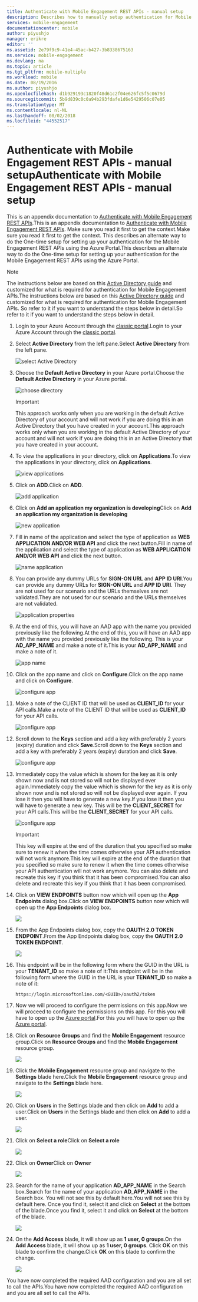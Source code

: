 ```yaml
---
title: Authenticate with Mobile Engagement REST APIs - manual setup
description: Describes how to manually setup authentication for Mobile Engagement REST APIs
services: mobile-engagement
documentationcenter: mobile
author: piyushjo
manager: erikre
editor: ''
ms.assetid: 2e79f9c9-41e4-45ac-b427-3b8338675163
ms.service: mobile-engagement
ms.devlang: na
ms.topic: article
ms.tgt_pltfrm: mobile-multiple
ms.workload: mobile
ms.date: 08/19/2016
ms.author: piyushjo
ms.openlocfilehash: d1b929193c1820f48d61c2f04e626fc5f5c0679d
ms.sourcegitcommit: 5b9d839c0c0a94b293fdafe1d6e5429506c07e05
ms.translationtype: MT
ms.contentlocale: nl-NL
ms.lasthandoff: 08/02/2018
ms.locfileid: "44552517"
---
```

# <a name="authenticate-with-mobile-engagement-rest-apis---manual-setup"></a><span data-ttu-id="9fefe-103">Authenticate with Mobile Engagement REST APIs - manual setup</span><span class="sxs-lookup"><span data-stu-id="9fefe-103">Authenticate with Mobile Engagement REST APIs - manual setup</span></span>
<span data-ttu-id="9fefe-104">This is an appendix documentation to [Authenticate with Mobile Engagement REST APIs](mobile-engagement-api-authentication.md).</span><span class="sxs-lookup"><span data-stu-id="9fefe-104">This is an appendix documentation to [Authenticate with Mobile Engagement REST APIs](mobile-engagement-api-authentication.md).</span></span> <span data-ttu-id="9fefe-105">Make sure you read it first to get the context.</span><span class="sxs-lookup"><span data-stu-id="9fefe-105">Make sure you read it first to get the context.</span></span> <span data-ttu-id="9fefe-106">This describes an alternate way to do the One-time setup for setting up your authentication for the Mobile Engagement REST APIs using the Azure Portal.</span><span class="sxs-lookup"><span data-stu-id="9fefe-106">This describes an alternate way to do the One-time setup for setting up your authentication for the Mobile Engagement REST APIs using the Azure Portal.</span></span> 

> [!NOTE]
> <span data-ttu-id="9fefe-107">The instructions below are based on this [Active Directory guide](../azure-resource-manager/resource-group-create-service-principal-portal.md) and customized for what is required for authentication for Mobile Engagement APIs.</span><span class="sxs-lookup"><span data-stu-id="9fefe-107">The instructions below are based on this [Active Directory guide](../azure-resource-manager/resource-group-create-service-principal-portal.md) and customized for what is required for authentication for Mobile Engagement APIs.</span></span> <span data-ttu-id="9fefe-108">So refer to it if you want to understand the steps below in detail.</span><span class="sxs-lookup"><span data-stu-id="9fefe-108">So refer to it if you want to understand the steps below in detail.</span></span> 
> 
> 

1. <span data-ttu-id="9fefe-109">Login to your Azure Account through the [classic portal](https://manage.windowsazure.com/).</span><span class="sxs-lookup"><span data-stu-id="9fefe-109">Login to your Azure Account through the [classic portal](https://manage.windowsazure.com/).</span></span>
2. <span data-ttu-id="9fefe-110">Select **Active Directory** from the left pane.</span><span class="sxs-lookup"><span data-stu-id="9fefe-110">Select **Active Directory** from the left pane.</span></span>
   
     ![select Active Directory][1]
3. <span data-ttu-id="9fefe-112">Choose the **Default Active Directory** in your Azure portal.</span><span class="sxs-lookup"><span data-stu-id="9fefe-112">Choose the **Default Active Directory** in your Azure portal.</span></span> 
   
     ![choose directory][2]
   
   > [!IMPORTANT]
   > <span data-ttu-id="9fefe-114">This approach works only when you are working in the default Active Directory of your account and will not work if you are doing this in an Active Directory that you have created in your account.</span><span class="sxs-lookup"><span data-stu-id="9fefe-114">This approach works only when you are working in the default Active Directory of your account and will not work if you are doing this in an Active Directory that you have created in your account.</span></span> 
   > 
   > 
4. <span data-ttu-id="9fefe-115">To view the applications in your directory, click on **Applications**.</span><span class="sxs-lookup"><span data-stu-id="9fefe-115">To view the applications in your directory, click on **Applications**.</span></span>
   
     ![view applications][3]
5. <span data-ttu-id="9fefe-117">Click on **ADD**.</span><span class="sxs-lookup"><span data-stu-id="9fefe-117">Click on **ADD**.</span></span> 
   
     ![add application][4]
6. <span data-ttu-id="9fefe-119">Click on **Add an application my organization is developing**</span><span class="sxs-lookup"><span data-stu-id="9fefe-119">Click on **Add an application my organization is developing**</span></span>
   
     ![new application][5]
7. <span data-ttu-id="9fefe-121">Fill in name of the application and select the type of application as **WEB APPLICATION AND/OR WEB API** and click the next button.</span><span class="sxs-lookup"><span data-stu-id="9fefe-121">Fill in name of the application and select the type of application as **WEB APPLICATION AND/OR WEB API** and click the next button.</span></span>
   
     ![name application][6]
8. <span data-ttu-id="9fefe-123">You can provide any dummy URLs for **SIGN-ON URL** and **APP ID URI**.</span><span class="sxs-lookup"><span data-stu-id="9fefe-123">You can provide any dummy URLs for **SIGN-ON URL** and **APP ID URI**.</span></span> <span data-ttu-id="9fefe-124">They are not used for our scenario and the URLs themselves are not validated.</span><span class="sxs-lookup"><span data-stu-id="9fefe-124">They are not used for our scenario and the URLs themselves are not validated.</span></span>  
   
     ![application properties][7]
9. <span data-ttu-id="9fefe-126">At the end of this, you will have an AAD app with the name you provided previously like the following.</span><span class="sxs-lookup"><span data-stu-id="9fefe-126">At the end of this, you will have an AAD app with the name you provided previously like the following.</span></span> <span data-ttu-id="9fefe-127">This is your **AD\_APP\_NAME** and make a note of it.</span><span class="sxs-lookup"><span data-stu-id="9fefe-127">This is your **AD\_APP\_NAME** and make a note of it.</span></span>  
   
     ![app name][8]
10. <span data-ttu-id="9fefe-129">Click on the app name and click on **Configure**.</span><span class="sxs-lookup"><span data-stu-id="9fefe-129">Click on the app name and click on **Configure**.</span></span>
    
      ![configure app][9]
11. <span data-ttu-id="9fefe-131">Make a note of the CLIENT ID that will be used as **CLIENT\_ID** for your API calls.</span><span class="sxs-lookup"><span data-stu-id="9fefe-131">Make a note of the CLIENT ID that will be used as **CLIENT\_ID** for your API calls.</span></span> 
    
     ![configure app][10]
12. <span data-ttu-id="9fefe-133">Scroll down to the **Keys** section and add a key with preferably 2 years (expiry) duration and click **Save**.</span><span class="sxs-lookup"><span data-stu-id="9fefe-133">Scroll down to the **Keys** section and add a key with preferably 2 years (expiry) duration and click **Save**.</span></span> 
    
     ![configure app][11]
13. <span data-ttu-id="9fefe-135">Immediately copy the value which is shown for the key as it is only shown now and is not stored so will not be displayed ever again.</span><span class="sxs-lookup"><span data-stu-id="9fefe-135">Immediately copy the value which is shown for the key as it is only shown now and is not stored so will not be displayed ever again.</span></span> <span data-ttu-id="9fefe-136">If you lose it then you will have to generate a new key.</span><span class="sxs-lookup"><span data-stu-id="9fefe-136">If you lose it then you will have to generate a new key.</span></span> <span data-ttu-id="9fefe-137">This will be the **CLIENT_SECRET** for your API calls.</span><span class="sxs-lookup"><span data-stu-id="9fefe-137">This will be the **CLIENT_SECRET** for your API calls.</span></span> 
    
     ![configure app][12]
    
    > [!IMPORTANT]
    > <span data-ttu-id="9fefe-139">This key will expire at the end of the duration that you specified so make sure to renew it when the time comes otherwise your API authentication will not work anymore.</span><span class="sxs-lookup"><span data-stu-id="9fefe-139">This key will expire at the end of the duration that you specified so make sure to renew it when the time comes otherwise your API authentication will not work anymore.</span></span> <span data-ttu-id="9fefe-140">You can also delete and recreate this key if you think that it has been compromised.</span><span class="sxs-lookup"><span data-stu-id="9fefe-140">You can also delete and recreate this key if you think that it has been compromised.</span></span>
    > 
    > 
14. <span data-ttu-id="9fefe-141">Click on **VIEW ENDPOINTS** button now which will open up the **App Endpoints** dialog box.</span><span class="sxs-lookup"><span data-stu-id="9fefe-141">Click on **VIEW ENDPOINTS** button now which will open up the **App Endpoints** dialog box.</span></span> 
    
    ![][13]
15. <span data-ttu-id="9fefe-142">From the App Endpoints dialog box, copy the **OAUTH 2.0 TOKEN ENDPOINT**.</span><span class="sxs-lookup"><span data-stu-id="9fefe-142">From the App Endpoints dialog box, copy the **OAUTH 2.0 TOKEN ENDPOINT**.</span></span> 
    
    ![][14]
16. <span data-ttu-id="9fefe-143">This endpoint will be in the following form where the GUID in the URL is your **TENANT_ID** so make a note of it:</span><span class="sxs-lookup"><span data-stu-id="9fefe-143">This endpoint will be in the following form where the GUID in the URL is your **TENANT_ID** so make a note of it:</span></span> 
    
        https://login.microsoftonline.com/<GUID>/oauth2/token
17. <span data-ttu-id="9fefe-144">Now we will proceed to configure the permissions on this app.</span><span class="sxs-lookup"><span data-stu-id="9fefe-144">Now we will proceed to configure the permissions on this app.</span></span> <span data-ttu-id="9fefe-145">For this you will have to open up the [Azure portal](https://portal.azure.com).</span><span class="sxs-lookup"><span data-stu-id="9fefe-145">For this you will have to open up the [Azure portal](https://portal.azure.com).</span></span> 
18. <span data-ttu-id="9fefe-146">Click on **Resource Groups** and find the **Mobile Engagement** resource group.</span><span class="sxs-lookup"><span data-stu-id="9fefe-146">Click on **Resource Groups** and find the **Mobile Engagement** resource group.</span></span>  
    
    ![][15]
19. <span data-ttu-id="9fefe-147">Click the **Mobile Engagement** resource group and navigate to the **Settings** blade here.</span><span class="sxs-lookup"><span data-stu-id="9fefe-147">Click the **Mobile Engagement** resource group and navigate to the **Settings** blade here.</span></span> 
    
    ![][16]
20. <span data-ttu-id="9fefe-148">Click on **Users** in the Settings blade and then click on **Add** to add a user.</span><span class="sxs-lookup"><span data-stu-id="9fefe-148">Click on **Users** in the Settings blade and then click on **Add** to add a user.</span></span> 
    
    ![][17]
21. <span data-ttu-id="9fefe-149">Click on **Select a role**</span><span class="sxs-lookup"><span data-stu-id="9fefe-149">Click on **Select a role**</span></span>
    
    ![][18]
22. <span data-ttu-id="9fefe-150">Click on **Owner**</span><span class="sxs-lookup"><span data-stu-id="9fefe-150">Click on **Owner**</span></span>
    
    ![][19]
23. <span data-ttu-id="9fefe-151">Search for the name of your application **AD\_APP\_NAME** in the Search box.</span><span class="sxs-lookup"><span data-stu-id="9fefe-151">Search for the name of your application **AD\_APP\_NAME** in the Search box.</span></span> <span data-ttu-id="9fefe-152">You will not see this by default here.</span><span class="sxs-lookup"><span data-stu-id="9fefe-152">You will not see this by default here.</span></span> <span data-ttu-id="9fefe-153">Once you find it, select it and click on **Select** at the bottom of the blade.</span><span class="sxs-lookup"><span data-stu-id="9fefe-153">Once you find it, select it and click on **Select** at the bottom of the blade.</span></span> 
    
    ![][20]
24. <span data-ttu-id="9fefe-154">On the **Add Access** blade, it will show up as **1 user, 0 groups**.</span><span class="sxs-lookup"><span data-stu-id="9fefe-154">On the **Add Access** blade, it will show up as **1 user, 0 groups**.</span></span> <span data-ttu-id="9fefe-155">Click **OK** on this blade to confirm the change.</span><span class="sxs-lookup"><span data-stu-id="9fefe-155">Click **OK** on this blade to confirm the change.</span></span> 
    
    ![][21]

<span data-ttu-id="9fefe-156">You have now completed the required AAD configuration and you are all set to call the APIs.</span><span class="sxs-lookup"><span data-stu-id="9fefe-156">You have now completed the required AAD configuration and you are all set to call the APIs.</span></span> 

<!-- Images -->
[1]: https://docstestmedia1.blob.core.windows.net/azure-media/articles/mobile-engagement/media/mobile-engagement-api-authentication-manual/active-directory.png
[2]: https://docstestmedia1.blob.core.windows.net/azure-media/articles/mobile-engagement/media/mobile-engagement-api-authentication-manual/active-directory-details.png
[3]: https://docstestmedia1.blob.core.windows.net/azure-media/articles/mobile-engagement/media/mobile-engagement-api-authentication-manual/view-applications.png
[4]: https://docstestmedia1.blob.core.windows.net/azure-media/articles/mobile-engagement/media/mobile-engagement-api-authentication-manual/add-icon.png
[5]: https://docstestmedia1.blob.core.windows.net/azure-media/articles/mobile-engagement/media/mobile-engagement-api-authentication-manual/what-do-you-want-to-do.png
[6]: https://docstestmedia1.blob.core.windows.net/azure-media/articles/mobile-engagement/media/mobile-engagement-api-authentication-manual/tell-us-about-your-application.png
[7]: https://docstestmedia1.blob.core.windows.net/azure-media/articles/mobile-engagement/media/mobile-engagement-api-authentication-manual/app-properties.png
[8]: https://docstestmedia1.blob.core.windows.net/azure-media/articles/mobile-engagement/media/mobile-engagement-api-authentication-manual/aad-app.png
[9]: https://docstestmedia1.blob.core.windows.net/azure-media/articles/mobile-engagement/media/mobile-engagement-api-authentication-manual/configure-menu.png
[10]: https://docstestmedia1.blob.core.windows.net/azure-media/articles/mobile-engagement/media/mobile-engagement-api-authentication-manual/client-id.png
[11]: https://docstestmedia1.blob.core.windows.net/azure-media/articles/mobile-engagement/media/mobile-engagement-api-authentication-manual/client_secret.png
[12]: https://docstestmedia1.blob.core.windows.net/azure-media/articles/mobile-engagement/media/mobile-engagement-api-authentication-manual/keys.png
[13]: https://docstestmedia1.blob.core.windows.net/azure-media/articles/mobile-engagement/media/mobile-engagement-api-authentication-manual/view-endpoints.png
[14]: https://docstestmedia1.blob.core.windows.net/azure-media/articles/mobile-engagement/media/mobile-engagement-api-authentication-manual/app-endpoints.png
[15]: https://docstestmedia1.blob.core.windows.net/azure-media/articles/mobile-engagement/media/mobile-engagement-api-authentication-manual/resource-groups.png
[16]: https://docstestmedia1.blob.core.windows.net/azure-media/articles/mobile-engagement/media/mobile-engagement-api-authentication-manual/resource-groups-settings.png
[17]: https://docstestmedia1.blob.core.windows.net/azure-media/articles/mobile-engagement/media/mobile-engagement-api-authentication-manual/add-users.png
[18]: https://docstestmedia1.blob.core.windows.net/azure-media/articles/mobile-engagement/media/mobile-engagement-api-authentication-manual/add-role.png
[19]: https://docstestmedia1.blob.core.windows.net/azure-media/articles/mobile-engagement/media/mobile-engagement-api-authentication-manual/select-role.png
[20]: https://docstestmedia1.blob.core.windows.net/azure-media/articles/mobile-engagement/media/mobile-engagement-api-authentication-manual/add-user-select.png
[21]: https://docstestmedia1.blob.core.windows.net/azure-media/articles/mobile-engagement/media/mobile-engagement-api-authentication-manual/add-access-final.png
























